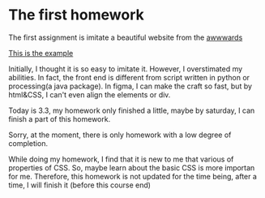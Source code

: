 # The first homework

The first assignment is imitate a beautiful website from the [awwwards](https://www.awwwards.com/)  

[This is the example](https://www.lanekassen.no/en-US/)  

Initially, I thought it is so easy to imitate it. However, I overstimated my abilities. In fact, the front end is different from script written in python or processing(a java package). In figma, I can make the craft so fast, but by html&CSS, I can't even align the elements or div.  

Today is 3.3, my homework only finished a little, maybe by saturday, I can finish a part of this homework.  

Sorry, at the moment, there is only homework with a low degree of completion.  

While doing my homework, I find that it is new to me that various of properties of CSS. So, maybe learn about the basic CSS is more importan for me. Therefore, this homework is not updated for the time being, after a time, I will finish it (before this course end)  
